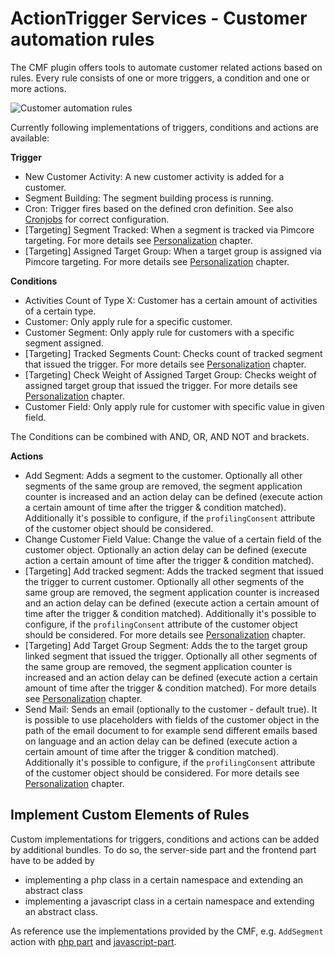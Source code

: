 # ActionTrigger Services - Customer automation rules

The CMF plugin offers tools to automate customer related actions based on rules. Every rule consists of one or more
triggers, a condition and one or more actions. 

![Customer automation rules](./img/CustomerAutomationRules.png)

Currently following implementations of triggers, conditions and actions are available: 

**Trigger**
- New Customer Activity: A new customer activity is added for a customer.
- Segment Building: The segment building process is running. 
- Cron: Trigger fires based on the defined cron definition. See also [Cronjobs](./04_Cronjobs.md) for correct configuration. 
- [Targeting] Segment Tracked: When a segment is tracked via Pimcore targeting. For more details see 
  [Personalization](./30_Personalization/README.md) chapter.
- [Targeting] Assigned Target Group: When a target group is assigned via Pimcore targeting. 
  For more details see [Personalization](./30_Personalization/README.md) chapter.

**Conditions**
- Activities Count of Type X: Customer has a certain amount of activities of a certain type. 
- Customer: Only apply rule for a specific customer.
- Customer Segment: Only apply rule for customers with a specific segment assigned. 
- [Targeting] Tracked Segments Count: Checks count of tracked segment that issued the trigger. For more details see 
  [Personalization](./30_Personalization/README.md) chapter.
- [Targeting] Check Weight of Assigned Target Group: Checks weight of assigned target group that issued the trigger. 
  For more details see [Personalization](./30_Personalization/README.md) chapter. 
- Customer Field: Only apply rule for customer with specific value in given field.

The Conditions can be combined with AND, OR, AND NOT and brackets. 

**Actions** 
- Add Segment: Adds a segment to the customer. Optionally all other segments of the same group are removed, the segment
  application counter is increased and an action delay can be defined (execute action a certain 
  amount of time after the trigger & condition matched). 
  Additionally it's possible to configure, if the `profilingConsent` attribute of the customer object should be considered.
- Change Customer Field Value: Change the value of a certain field of the customer object. Optionally an action
  delay can be defined (execute action a certain amount of time after the trigger & condition matched).
- [Targeting] Add tracked segment: Adds the tracked segment that issued the trigger to current customer. 
  Optionally all other segments of the same group are removed, the segment application counter is 
  increased and an action delay can be defined (execute action a certain amount of time after the trigger & condition matched).
  Additionally it's possible to configure, if the `profilingConsent` attribute of the customer object should be considered.
  For more details see [Personalization](./30_Personalization/README.md) chapter.
- [Targeting] Add Target Group Segment: Adds the to the target group linked segment that issued the trigger. 
  Optionally all other segments of the same group are removed, the segment application counter is 
  increased and an action delay can be defined (execute action a certain amount of time after the trigger & condition matched).
  For more details see [Personalization](./30_Personalization/README.md) chapter.
- Send Mail: Sends an email (optionally to the customer - default true). It is possible to use placeholders with fields of the customer object in the path of the email document to for example send different emails based on language and an action delay can be defined (execute action a certain amount of time after the trigger & condition matched). Additionally it's possible to configure, if the `profilingConsent` attribute of the customer object should be considered.
  For more details see [Personalization](./30_Personalization/README.md) chapter.
	
  

## Implement Custom Elements of Rules
Custom implementations for triggers, conditions and actions can be added by additional bundles. To do so, the server-side
part and the frontend part have to be added by
- implementing a php class in a certain namespace and extending an abstract class
- implementing a javascript class in a certain namespace and extending an abstract class. 

As reference use the implementations provided by the CMF, e.g. `AddSegment` action with 
[php part](https://github.com/pimcore/customer-data-framework/blob/master/src/ActionTrigger/Action/AddSegment.php) and 
[javascript-part](https://github.com/pimcore/customer-data-framework/blob/master/src/Resources/public/js/config/actions.js#L61).    
